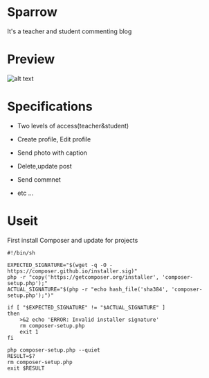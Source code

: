 # Sparrow
It's a teacher and student commenting blog
# Preview
![alt text](http://s7.picofile.com/file/8384287526/localhost_Public_html_host_public_home_index_3_.png "home page")
# Specifications
* Two levels of access(teacher&student)
- Create profile, Edit profile
+ Send photo with caption
* Delete,update post
- Send commnet
+ etc ...
# Useit
First install Composer and update for projects
```
#!/bin/sh

EXPECTED_SIGNATURE="$(wget -q -O - https://composer.github.io/installer.sig)"
php -r "copy('https://getcomposer.org/installer', 'composer-setup.php');"
ACTUAL_SIGNATURE="$(php -r "echo hash_file('sha384', 'composer-setup.php');")"

if [ "$EXPECTED_SIGNATURE" != "$ACTUAL_SIGNATURE" ]
then
    >&2 echo 'ERROR: Invalid installer signature'
    rm composer-setup.php
    exit 1
fi

php composer-setup.php --quiet
RESULT=$?
rm composer-setup.php
exit $RESULT
```
